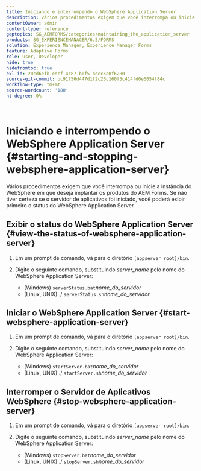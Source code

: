 ```yaml
---
title: Iniciando e interrompendo o WebSphere Application Server
description: Vários procedimentos exigem que você interrompa ou inicie a instância do WebSphere em que deseja implantar os produtos do AEM Forms. Este documento descreve como iniciar e parar o WebSphere Application Server.
contentOwner: admin
content-type: reference
geptopics: SG_AEMFORMS/categories/maintaining_the_application_server
products: SG_EXPERIENCEMANAGER/6.5/FORMS
solution: Experience Manager, Experience Manager Forms
feature: Adaptive Forms
role: User, Developer
hide: true
hidefromtoc: true
exl-id: 20cd6efb-edcf-4c87-b0f5-bdec5a0f6280
source-git-commit: bc91f56d447d1f2c26c160f5c414fd0e6054f84c
workflow-type: tm+mt
source-wordcount: '180'
ht-degree: 0%

---
```


# Iniciando e interrompendo o WebSphere Application Server {#starting-and-stopping-websphere-application-server}

Vários procedimentos exigem que você interrompa ou inicie a instância do WebSphere em que deseja implantar os produtos do AEM Forms. Se não tiver certeza se o servidor de aplicativos foi iniciado, você poderá exibir primeiro o status do WebSphere Application Server.

## Exibir o status do WebSphere Application Server {#view-the-status-of-websphere-application-server}

1. Em um prompt de comando, vá para o diretório `[appserver root]/bin`.
1. Digite o seguinte comando, substituindo *server_name* pelo nome do WebSphere Application Server:

   * (Windows) `serverStatus.bat`*nome_do_servidor*
   * (Linux, UNIX) ./ `serverStatus.sh`*nome_do_servidor*

## Iniciar o WebSphere Application Server {#start-websphere-application-server}

1. Em um prompt de comando, vá para o diretório `[appserver root]/bin`.
1. Digite o seguinte comando, substituindo *server_name* pelo nome do WebSphere Application Server:

   * (Windows) `startServer.bat`*nome_do_servidor*
   * (Linux, UNIX) ./ `startServer.sh`*nome_do_servidor*

## Interromper o Servidor de Aplicativos WebSphere {#stop-websphere-application-server}

1. Em um prompt de comando, vá para o diretório `[appserver root]/bin`.
1. Digite o seguinte comando, substituindo *server_name* pelo nome do WebSphere Application Server:

   * (Windows) `stopServer.bat`*nome_do_servidor*
   * (Linux, UNIX) ./ `stopServer.sh`*nome_do_servidor*
